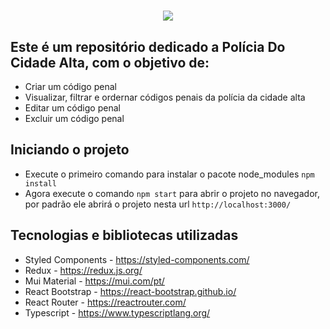 <h1 align="center"><img src="https://i.imgur.com/P5f9FGj.png"></h1>

## Este é um repositório dedicado a Polícia Do Cidade Alta, com o objetivo de:
- Criar um código penal
- Visualizar, filtrar e ordernar códigos penais da polícia da cidade alta
- Editar um código penal
- Excluir um código penal

## Iniciando o projeto
- Execute o primeiro comando para instalar o pacote node_modules <code>npm install</code>
- Agora execute o comando <code>npm start</code> para abrir o projeto no navegador, por padrão ele abrirá o projeto nesta url <code>http://localhost:3000/</code>

## Tecnologias e bibliotecas utilizadas
- Styled Components - <a>https://styled-components.com/</a>
- Redux - <a>https://redux.js.org/</a>
- Mui Material - <a>https://mui.com/pt/</a>
- React Bootstrap - <a>https://react-bootstrap.github.io/</a>
- React Router - <a>https://reactrouter.com/</a>
- Typescript - <a>https://www.typescriptlang.org/</a>
